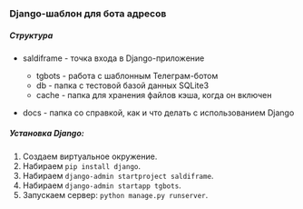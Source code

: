 ### Django-шаблон для бота адресов

##### Структура

- saldiframe - точка входа в Django-приложение

    - tgbots - работа с шаблонным Телеграм-ботом
    - db - папка с тестовой базой данных SQLite3
    - cache - папка для хранения файлов кэша, когда он включен 

- docs - папка со справкой, как и что делать с использованием Django


##### Установка Django:

1. Создаем виртуальное окружение.
2. Набираем `pip install django`.
3. Набираем `django-admin startproject saldiframe`.
3. Набираем `django-admin startapp tgbots`.
4. Запускаем сервер: `python manage.py runserver`.


